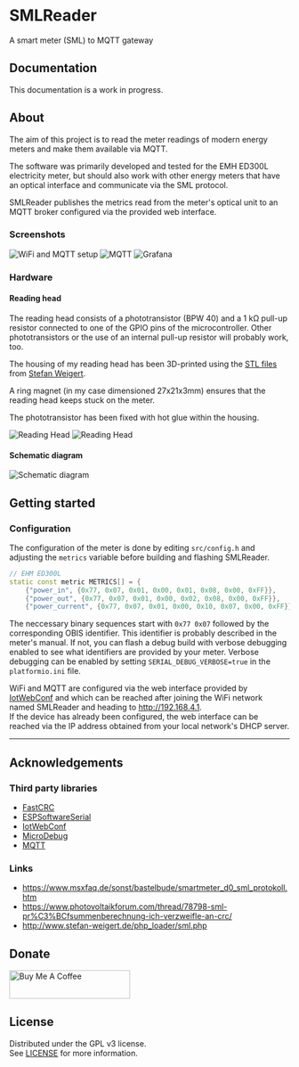 # SMLReader

A smart meter (SML) to MQTT gateway

## Documentation

This documentation is a work in progress.

## About

The aim of this project is to read the meter readings of modern energy meters and make them available via MQTT.

The software was primarily developed and tested for the EMH ED300L electricity meter, but should also work with other energy meters that have an optical interface and communicate via the SML protocol.

SMLReader publishes the metrics read from the meter's optical unit to an MQTT broker configured via the provided web interface.

### Screenshots
![WiFi and MQTT setup](doc/screenshots/screenshot_setup.png)
![MQTT](doc/screenshots/screenshot_mqtt.png)
![Grafana](doc/screenshots/screenshot_grafana.png)

### Hardware

#### Reading head

The reading head consists of a phototransistor (BPW 40) and a 1 kΩ pull-up resistor connected to one of the GPIO pins of the microcontroller.
Other phototransistors or the use of an internal pull-up resistor will probably work, too.

The housing of my reading head has been 3D-printed using the [STL files](http://www.stefan-weigert.de/php_loader/sml.php) from [Stefan Weigert](http://www.stefan-weigert.de). 

A ring magnet (in my case dimensioned 27x21x3mm) ensures that the reading head keeps stuck on the meter.

The phototransistor has been fixed with hot glue within the housing.

![Reading Head](doc/assets/SMLReader_Img_ReadingHead_small.jpg "Reading Head") ![Reading Head](doc/assets/SMLReader_Img_ReadingHead_Close_small.jpg "Reading Head")

#### Schematic diagram
![Schematic diagram](doc/assets/SMLReader_Schema.png)

## Getting started

### Configuration

The configuration of the meter is done by editing `src/config.h` and adjusting the `metrics` variable before building and flashing SMLReader.

```c++
// EHM ED300L
static const metric METRICS[] = {
    {"power_in", {0x77, 0x07, 0x01, 0x00, 0x01, 0x08, 0x00, 0xFF}},
    {"power_out", {0x77, 0x07, 0x01, 0x00, 0x02, 0x08, 0x00, 0xFF}},
    {"power_current", {0x77, 0x07, 0x01, 0x00, 0x10, 0x07, 0x00, 0xFF}}};
```
The neccessary binary sequences start with `0x77 0x07` followed by the corresponding OBIS identifier. This identifier is probably  described in the meter's manual. If not, you can flash a debug build with verbose debugging enabled to see what identifiers are provided by your meter.
Verbose debugging can be enabled by setting `SERIAL_DEBUG_VERBOSE=true` in the `platformio.ini` file.


WiFi and MQTT are configured via the web interface provided by [IotWebConf](https://github.com/prampec/IotWebConf) and which can be reached after joining the WiFi network named SMLReader and heading to http://192.168.4.1.   
If the device has already been configured,  the web interface can be reached via the IP address obtained from your local network's DHCP server.


---

## Acknowledgements

### Third party libraries
* [FastCRC](https://github.com/FrankBoesing/FastCRC)
* [ESPSoftwareSerial](https://github.com/plerup/espsoftwareserial)
* [IotWebConf](https://github.com/prampec/IotWebConf)
* [MicroDebug](https://github.com/rlogiacco/MicroDebug)
* [MQTT](https://github.com/256dpi/arduino-mqtt)

### Links

* https://www.msxfaq.de/sonst/bastelbude/smartmeter_d0_sml_protokoll.htm
* https://www.photovoltaikforum.com/thread/78798-sml-pr%C3%BCfsummenberechnung-ich-verzweifle-an-crc/
* http://www.stefan-weigert.de/php_loader/sml.php

## Donate

<a href="https://www.buymeacoffee.com/fkqeNT2" target="_blank"><img src="https://cdn.buymeacoffee.com/buttons/default-green.png" alt="Buy Me A Coffee" height="51" width="217"></a>

## License

Distributed under the GPL v3 license.  
See [LICENSE](LICENSE) for more information.
